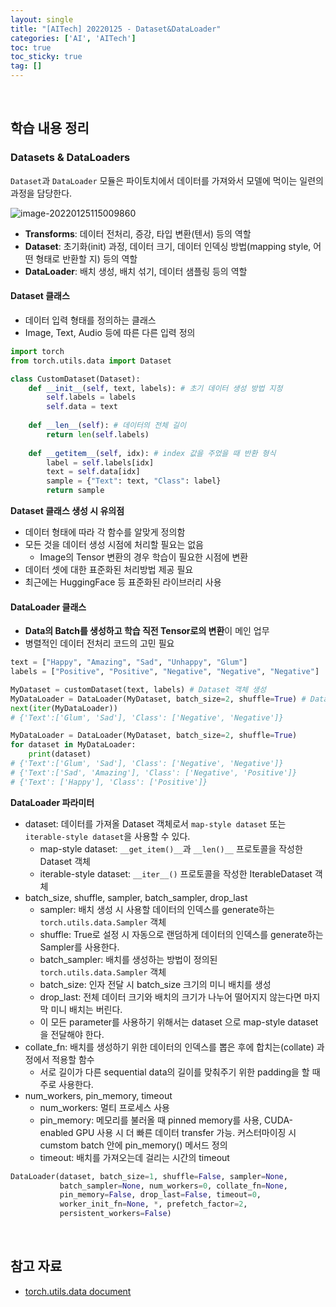 ```yaml
---
layout: single
title: "[AITech] 20220125 - Dataset&DataLoader"
categories: ['AI', 'AITech']
toc: true
toc_sticky: true
tag: []
---
```




<br>

## 학습 내용 정리

### Datasets & DataLoaders

`Dataset`과 `DataLoader` 모듈은 파이토치에서 데이터를 가져와서 모델에 먹이는 일련의 과정을 담당한다. 

![image-20220125115009860](https://user-images.githubusercontent.com/70505378/150939779-edf1891b-0b6f-44a5-bc15-5e494bd0d733.png)

* **Transforms**: 데이터 전처리, 증강, 타입 변환(텐서) 등의 역할
* **Dataset**: 초기화(init) 과정, 데이터 크기, 데이터 인덱싱 방법(mapping style, 어떤 형태로 반환할 지) 등의 역할
* **DataLoader**: 배치 생성, 배치 섞기, 데이터 샘플링 등의 역할

#### Dataset 클래스

* 데이터 입력 형태를 정의하는 클래스
* Image, Text, Audio 등에 따른 다른 입력 정의

```python
import torch
from torch.utils.data import Dataset

class CustomDataset(Dataset):
    def __init__(self, text, labels): # 초기 데이터 생성 방법 지정
        self.labels = labels
        self.data = text
        
    def __len__(self): # 데이터의 전체 길이
        return len(self.labels)
    
    def __getitem__(self, idx): # index 값을 주었을 때 반환 형식
        label = self.labels[idx]
        text = self.data[idx]
        sample = {"Text": text, "Class": label}
        return sample
```

**Dataset 클래스 생성 시 유의점**

* 데이터 형태에 따라 각 함수를 알맞게 정의함
* 모든 것을 데이터 생성 시점에 처리할 필요는 없음
  * Image의 Tensor 변환의 경우 학습이 필요한 시점에 변환
* 데이터 셋에 대한 표준화된 처리방법 제공 필요
* 최근에는 HuggingFace 등 표준화된 라이브러리 사용

#### DataLoader 클래스

* **Data의 Batch를 생성하고 학습 직전 Tensor로의 변환**이 메인 업무
* 병렬적인 데이터 전처리 코드의 고민 필요

```python
text = ["Happy", "Amazing", "Sad", "Unhappy", "Glum"]
labels = ["Positive", "Positive", "Negative", "Negative", "Negative"]

MyDataset = customDataset(text, labels) # Dataset 객체 생성
MyDataLoader = DataLoader(MyDataset, batch_size=2, shuffle=True) # DataLoader 객체 생성
next(iter(MyDataLoader))
# {'Text':['Glum', 'Sad'], 'Class': ['Negative', 'Negative']}

MyDataLoader = DataLoader(MyDataset, batch_size=2, shuffle=True)
for dataset in MyDataLoader:
    print(dataset)
# {'Text':['Glum', 'Sad'], 'Class': ['Negative', 'Negative']}
# {'Text':['Sad', 'Amazing'], 'Class': ['Negative', 'Positive']}
# {'Text': ['Happy'], 'Class': ['Positive']}
```

**DataLoader 파라미터**

* dataset: 데이터를 가져올 Dataset 객체로서 `map-style dataset` 또는 `iterable-style dataset`을 사용할 수 있다. 
  * map-style dataset: `__get_item()__`과 `__len()__` 프로토콜을 작성한 Dataset 객체
  * iterable-style dataset: `__iter__()` 프로토콜을 작성한 IterableDataset 객체
* batch_size, shuffle, sampler, batch_sampler, drop_last
  * sampler: 배치 생성 시 사용할 데이터의 인덱스를 generate하는 `torch.utils.data.Sampler` 객체
  * shuffle: True로 설정 시 자동으로 랜덤하게 데이터의 인덱스를 generate하는 Sampler를 사용한다. 
  * batch_sampler: 배치를 생성하는 방법이 정의된  `torch.utils.data.Sampler` 객체
  * batch_size: 인자 전달 시 batch_size 크기의 미니 배치를 생성
  * drop_last: 전체 데이터 크기와 배치의 크기가 나누어 떨어지지 않는다면 마지막 미니 배치는 버린다. 
  * 이 모든 parameter를 사용하기 위해서는 dataset 으로 map-style dataset을 전달해야 한다. 
* collate_fn: 배치를 생성하기 위한 데이터의 인덱스를 뽑은 후에 합치는(collate) 과정에서 적용할 함수
  * 서로 길이가 다른 sequential data의 길이를 맞춰주기 위한 padding을 할 때 주로 사용한다. 
* num_workers, pin_memory, timeout
  * num_workers: 멀티 프로세스 사용
  * pin_memory: 메모리를 불러올 때 pinned memory를 사용, CUDA-enabled GPU 사용 시 더 빠른 데이터 transfer 가능. 커스터마이징 시 cumstom batch 안에 pin_memory() 메서드 정의
  * timeout: 배치를 가져오는데 걸리는 시간의 timeout

```python
DataLoader(dataset, batch_size=1, shuffle=False, sampler=None,
           batch_sampler=None, num_workers=0, collate_fn=None,
           pin_memory=False, drop_last=False, timeout=0,
           worker_init_fn=None, *, prefetch_factor=2,
           persistent_workers=False)
```







<br>

## 참고 자료

* [torch.utils.data document](https://pytorch.org/docs/stable/data.html)
